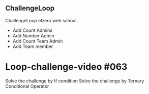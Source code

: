 ##  ChallengeLoop
ChallengeLoop elzero web school.

- Add Count Admins
- Add Number Admin
- Add Count Team Admin
- Add Team member

# Loop-challenge-video #063
Solve the challenge by If condition
Solve the challenge by Ternary Conditional Operator
